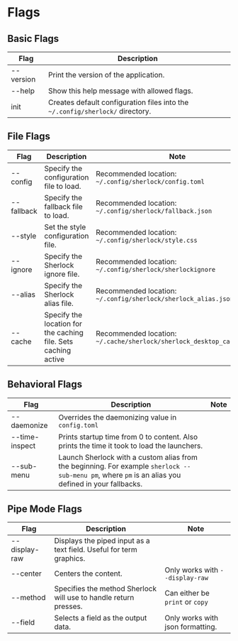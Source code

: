 # Flags

## Basic Flags
| Flag         | Description | 
|--------------|----------------------|
| --version    | Print the version of the application.|
| --help       | Show this help message with allowed flags.                                        | 
| init | Creates default configuration files into the `~/.config/sherlock/` directory.|

## File Flags
| Flag         | Description | Note |
|--------------|----------------------|------------------------------------------------|
| --config     | Specify the configuration file to load. | Recommended location: `~/.config/sherlock/config.toml` |
| --fallback   | Specify the fallback file to load. | Recommended location: `~/.config/sherlock/fallback.json`             |
| --style      | Set the style configuration file. | Recommended location: `~/.config/sherlock/style.css`                 |
| --ignore     | Specify the Sherlock ignore file. | Recommended location: `~/.config/sherlock/sherlockignore`            |
| --alias      | Specify the Sherlock alias file. |Recommended location: `~/.config/sherlock/sherlock_alias.json`       |
| --cache      | Specify the location for the caching file. Sets caching active |Recommended location: `~/.cache/sherlock/sherlock_desktop_cache.json`       |

## Behavioral Flags
| Flag         | Description | Note |
|--------------|----------------------|----------------------------------|
| --daemonize      | Overrides the daemonizing value in `config.toml` | |
| --time-inspect      | Prints startup time from 0 to content. Also prints the time it took to load the launchers.| |
| --sub-menu      | Launch Sherlock with a custom alias from the beginning. For example `sherlock --sub-menu pm`, where `pm` is an alias you defined in your fallbacks.| |

## Pipe Mode Flags
| Flag         | Description | Note |
|--------------|----------------------|------------------------------------------------|
| --display-raw      | Displays the piped input as a text field. Useful for term graphics. | |
| --center | Centers the content.  | Only works with `--display-raw`|
| --method | Specifies the method Sherlock will use to handle return presses. | Can either be `print` or `copy`|
| --field | Selects a field as the output data.  | Only works with json formatting. |

